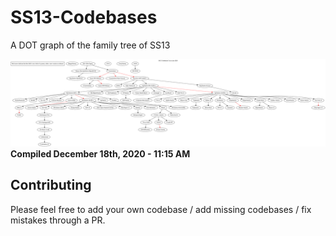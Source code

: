 # SS13-Codebases
A DOT graph of the family tree of SS13

![Graph](https://raw.githubusercontent.com/CthulhuOnIce/SS13-Codebases/master/tree.svg?sanitize=true)
**Compiled December 18th, 2020 - 11:15 AM**

## Contributing
Please feel free to add your own codebase / add missing codebases / fix mistakes through a PR. 
